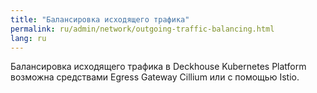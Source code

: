 ```yaml
---
title: "Балансировка исходящего трафика"
permalink: ru/admin/network/outgoing-traffic-balancing.html
lang: ru
---
```


Балансировка исходящего трафика в Deckhouse Kubernetes Platform возможна средствами Egress Gateway Cillium или с помощью Istio.

<!-- Текст про то, как выбрать подходящий вариант с разводящими ссылками на страницы. -->
